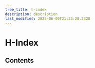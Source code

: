 ```yaml
---
tree_title: h-index
description: description
last_modified: 2022-06-09T21:23:28.2328
---
```


# H-Index

## Contents
